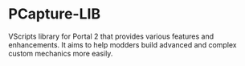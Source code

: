 # PCapture-LIB
VScripts library for Portal 2 that provides various features and enhancements. It aims to help modders build advanced and complex custom mechanics more easily.
